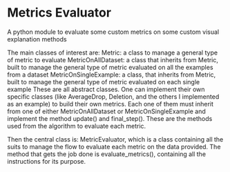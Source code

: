 # Metrics Evaluator
 A python module to evaluate some custom metrics on some custom visual explanation methods
 
 The main classes of interest are: 
  Metric: a class to manage a general type of metric to evaluate
  MetricOnAllDataset: a class that inherits from Metric, built to manage the general type of metric evaluated on all the examples from a dataset
  MetricOnSingleExample: a class, that inherits from Metric, built to manage the general type of metric evaluated on each single example
 These are all abstract classes. One can implement their own specific classes (like AverageDrop, Deletion, and the others I implemented as an example) to build their own metrics. Each one of them must inherit from one of either MetricOnAllDataset or MetricOnSingleExample and implement the method update() and final_step(). 
 These are the methods used from the algorithm to evaluate each metric.
 
 Then the central class is: MetricEvaluator, which is a class containing all the suits to manage the flow to evaluate each metric on the data provided. The method that gets the job done is evaluate_metrics(), containing all the instructions for its purpose.

